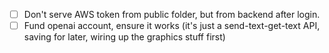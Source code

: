 - [ ] Don't serve AWS token from public folder, but from backend after login.
- [ ] Fund openai account, ensure it works (it's just a send-text-get-text API, saving for later, wiring up the graphics stuff first)
